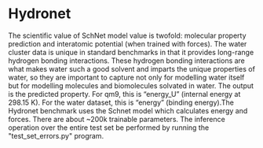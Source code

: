 # Hydronet

The scientific value of SchNet model value is twofold: molecular property prediction and interatomic potential (when trained with forces).
The water cluster data is unique in standard benchmarks in that it provides long-range hydrogen bonding interactions. These hydrogen bonding interactions are what makes water such a good solvent and imparts the unique properties of water, so they are important to capture not only for modelling water itself but for modelling molecules and biomolecules solvated in water. The output is the predicted property. For qm9, this is “energy_U” (internal energy at 298.15 K). For the water dataset, this is “energy” (binding energy).The Hydronet benchmark uses the Schnet model which calculates energy and forces. There are about ~200k trainable parameters. The inference operation over the entire test set be performed by running the "test_set_errors.py" program.


